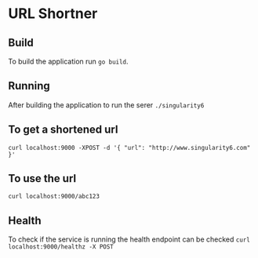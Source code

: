 # URL Shortner

## Build
To build the application run `go build`.

## Running
After building the application to run the serer `./singularity6`

## To get a shortened url
`curl localhost:9000 -XPOST -d '{ "url": "http://www.singularity6.com" }'`

## To use the url
`curl localhost:9000/abc123`

## Health
To check if the service is running the health endpoint can be checked
`curl localhost:9000/healthz -X POST`
